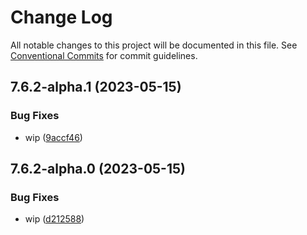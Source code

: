 # Change Log

All notable changes to this project will be documented in this file.
See [Conventional Commits](https://conventionalcommits.org) for commit guidelines.

## 7.6.2-alpha.1 (2023-05-15)


### Bug Fixes

* wip ([9accf46](https://github.com/SocialGouv/docker/commit/9accf46eec83fd57ec956f9b123dd5392bcd921f))





## 7.6.2-alpha.0 (2023-05-15)


### Bug Fixes

* wip ([d212588](https://github.com/SocialGouv/docker/commit/d212588d02c022d92a1a76a11217ba8d176a0ca9))
